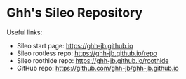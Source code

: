 # Ghh's Sileo Repository

Useful links:

- Sileo start page: https://ghh-jb.github.io
- Sileo rootless repo: https://ghh-jb.github.io/repo
- Sileo roothide repo: https://ghh-jb.github.io/roothide
- GitHub repo: https://github.com/ghh-jb/ghh-jb.github.io
